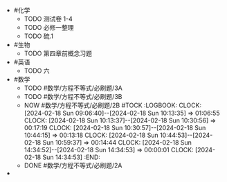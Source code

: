 - #化学
	- TODO 测试卷 1-4
	- TODO 必修一整理
	- TODO 硫.1
- #生物
	- TODO 第四章前概念习题
- #英语
	- TODO 六
- #数学
	- TODO #数学/方程不等式/必刷题/3A
	- TODO #数学/方程不等式/必刷题/3B
	- NOW #数学/方程不等式/必刷题/2B #TOCK
	  :LOGBOOK:
	  CLOCK: [2024-02-18 Sun 09:06:40]--[2024-02-18 Sun 10:13:35] =>  01:06:55
	  CLOCK: [2024-02-18 Sun 10:13:37]--[2024-02-18 Sun 10:30:56] =>  00:17:19
	  CLOCK: [2024-02-18 Sun 10:30:57]--[2024-02-18 Sun 10:44:15] =>  00:13:18
	  CLOCK: [2024-02-18 Sun 10:44:53]--[2024-02-18 Sun 10:59:37] =>  00:14:44
	  CLOCK: [2024-02-18 Sun 14:34:52]--[2024-02-18 Sun 14:34:53] =>  00:00:01
	  CLOCK: [2024-02-18 Sun 14:34:53]
	  :END:
	- DONE #数学/方程不等式/必刷题/2A
-